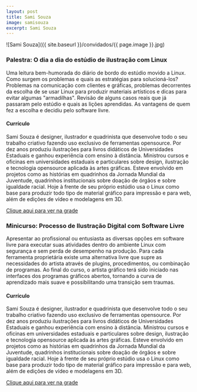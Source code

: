 ```yaml
---
layout: post
title: Sami Souza
image: samisouza
excerpt: Sami Souza
---
```

![Sami Souza]({{ site.baseurl }}/convidados/{{ page.image }}.jpg)


### Palestra: O dia a dia do estúdio de ilustração com Linux

Uma leitura bem-humorada do diário de bordo do estúdio movido a Linux.
 Como surgem os problemas e quais as estratégias para solucioná-los?
 Problemas na comunicação com clientes e gráficas, problemas decorrentes da escolha de se usar Linux para produzir materiais artísticos e dicas para evitar algumas "armadilhas". Revisão de alguns casos reais que já passaram pelo estúdio e quais as lições aprendidas. As vantagens de quem fez a escolha e decidiu pelo software livre.

#### Currículo
Sami Souza é designer, ilustrador e quadrinista que desenvolve todo o  seu trabalho criativo fazendo uso exclusivo de ferramentas opensource.
 Por dez anos produziu ilustrações para livros didáticos de Universidades Estaduais e ganhou experiência com ensino à distância.
 Ministrou  cursos e oficinas em universidades estaduais e particulares sobre  design, ilustração e tecnologia opensource aplicada às artes gráficas.
 Esteve  envolvido em projetos como as histórias em quadrinhos da Jornada  Mundial da Juventude, quadrinhos institucionais sobre doação de órgãos e  sobre igualdade racial.
 Hoje à frente de seu próprio estúdio usa o  Linux como base para produzir todo tipo de material gráfico para  impressão e para web, além de edições de vídeo e modelagens em 3D.

[Clique aqui para ver na grade](http://sistema.ftsl.org.br/ftsl9/grade/detail.html?pid=287)

### Minicurso: Processo de  Ilustração Digital com Software Livre

Apresentar ao profissional ou entusiasta as diversas opções em software livre para executar suas atividades dentro do ambiente Linux com segurança e sem perda de desempenho na produção. Para cada ferramenta proprietária existe uma alternativa livre que supre as necessidades do artista através de plugins, procedimentos, ou combinação de programas. Ao final do curso, o artista gráfico terá sido iniciado nas interfaces dos programas gráficos abertos, tornando a curva de aprendizado mais suave e possibilitando uma transição sem traumas.

#### Currículo
Sami Souza é designer, ilustrador e quadrinista que desenvolve todo o  seu trabalho criativo fazendo uso exclusivo de ferramentas opensource.
 Por dez anos produziu ilustrações para livros didáticos de Universidades Estaduais e ganhou experiência com ensino à distância.
 Ministrou  cursos e oficinas em universidades estaduais e particulares sobre  design, ilustração e tecnologia opensource aplicada às artes gráficas.
 Esteve  envolvido em projetos como as histórias em quadrinhos da Jornada  Mundial da Juventude, quadrinhos institucionais sobre doação de órgãos e  sobre igualdade racial.
 Hoje à frente de seu próprio estúdio usa o  Linux como base para produzir todo tipo de material gráfico para  impressão e para web, além de edições de vídeo e modelagens em 3D.

[Clique aqui para ver na grade](http://sistema.ftsl.org.br/ftsl9/grade/detail.html?pid=286)

